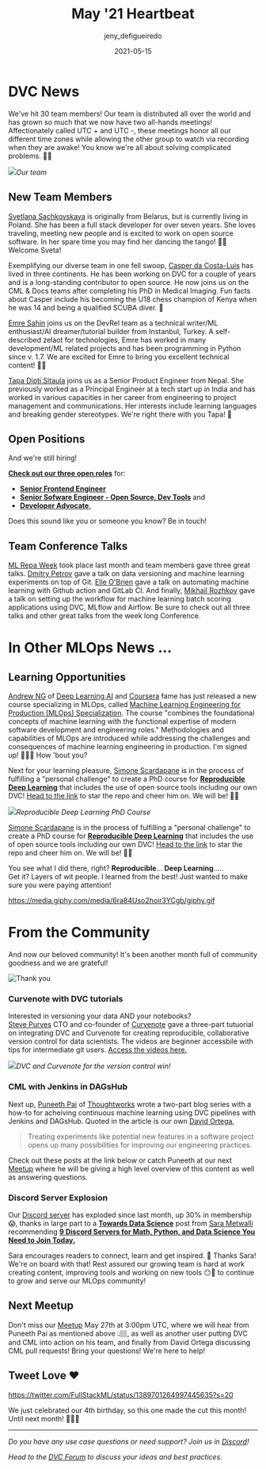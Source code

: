 ﻿---
title: May '21 Heartbeat
date: 2021-05-15
description: |
  Monthly updates are here! We've hit 30 team members! MLOps learning 
  opportunities, tutorials with integrations, conference videos, Discord 
  server growth, and more!
descriptionLong: |
  This month you will find:
  🚀 info on our growing team 
  📖 MLOps learning opportunities,
  🔃 tutorials with integrations, 
  🎥 conference videos from our team members, 
  💥 Discord server growth, and 
  more!
picture: 2021-05-15/may21cover.png
author: jeny_defigueiredo
commentsUrl: https://discuss.dvc.org/t/dvc-may-2021-heartbeat/
tags:
  - Heartbeat
  - DVC
  - CML
  - MLOps
  - ML Repa
  - Andrew Ng
  - DAGsHub
  - Curvenote
---

# DVC News

We've hit 30 team members! Our team is distributed all over the world and has
grown so much that we now have two all-hands meetings! Affectionately called
UTC + and UTC -, these meetings honor all our different time zones while
allowing the other group to watch via recording when they are awake! You know
we're all about solving complicated problems. 💪🏼

![](/uploads/images/2021-05-15/team-map.png)_Our team_

## New Team Members

[Svetlana Sachkovskaya](https://www.linkedin.com/in/svetlana-sachkovskaya/) is
originally from Belarus, but is currently living in Poland. She has been a full
stack developer for over seven years. She loves traveling, meeting new people
and is excited to work on open source software. In her spare time you may find
her dancing the tango! 💃🏻 Welcome Sveta!

Exemplifying our diverse team in one fell swoop,
[Casper da Costa-Luis](https://www.cdcl.ml) has lived in three continents. He
has been working on DVC for a couple of years and is a long-standing contributor
to open source. He now joins us on the CML & Docs teams after completing his PhD
in Medical Imaging. Fun facts about Casper include his becoming the U18 chess
champion of Kenya when he was 14 and being a qualified SCUBA diver. 🤿

[Emre Sahin](https://github.com/iesahin) joins us on the DevRel team as a
technical writer/ML enthusiast/AI dreamer/tutorial builder from Instanbul,
Turkey. A self-described zelaot for technologies, Emre has worked in many
development/ML related projects and has been programming in Python since v. 1.7.
We are excited for Emre to bring you excellent technical content! ✍🏼

[Tapa Dipti Sitaula](https://www.linkedin.com/in/tapa-dipti-sitaula/) joins us
as a Senior Product Engineer from Nepal. She previously worked as a Principal
Engineer at a tech start up in India and has worked in various capacities in her
career from engineering to project management and communications. Her interests
include learning languages and breaking gender stereotypes. We're right there
with you Tapa! 🚀

## Open Positions

And we're still hiring!

[**Check out our three open roles**](https://weworkremotely.com/company/iterative)
for:

- [**Senior Frontend Engineer**](https://weworkremotely.com/remote-jobs/iterative-senior-frontend-engineer)
- [**Senior Sofware Engineer - Open Source, Dev Tools**](https://weworkremotely.com/remote-jobs/iterative-senior-software-engineer-open-source-dev-tools-3)
  and
- [**Developer Advocate**.](https://weworkremotely.com/remote-jobs/iterative-developer-advocate)

Does this sound like you or someone you know? Be in touch!

## Team Conference Talks

[ML Repa Week](https://mlrepa.com/) took place last month and team members gave
three great talks. [Dmitry Petrov](https://twitter.com/FullStackML) gave a talk
on data versioning and machine learning experiments on top of Git.
[Elle O'Brien](https://www.linkedin.com/in/drelleobrien/) gave a talk on
automating machine learning with Github action and GitLab CI. And finally,
[Mikhail Rozhkov](https://www.linkedin.com/in/mnrozhkov/) gave a talk on setting
up the workflow for machine learning batch scoring applications using DVC,
MLflow and Airflow. Be sure to check out all three talks and other great talks
from the week long Conference.

<external-link
href="https://www.youtube.com/watch?v=OD2KiIOMeMw&list=PLlxErbAvYYLDRP6cHtVP76f2g5Yoh6c5R&index=2"
title="DVC: Data Versioning and ML Experiments on Top of Git"
description="Dmitry Petrov's talk at ML Repa Week on using DVC as an extension of Git for data versioning and machine learning experiments"
link="http://ml-repa.ru/en/"
image="/uploads/images/2021-05-15/dmitry-ml-repa-week.png"/>

<external-link
href="https://youtu.be/tOo98CtiDJg"
title="Automating Machine Learning with GitHub Actions & GitLab CI"
description="Elle O'Brien's conference talk about how to use GitHub actions or GitLab CI to provide automation for your machine learning projects"
link="http://ml-repa.ru/en"
image="/uploads/images/2021-05-15/elle-ml-repa-week.png"/>

<external-link
href="https://youtu.be/PYzvLc7o7u0"
title="Workflow & MLOps for Batch Scoring Applications with DVC, MLflow and Airflow"
description="Mikhail Rozhkov's talk on how to set up a workflow for batch scoring applications integrating DVC, MLflow and Airlow "
link="http://ml-repa.ru/en"
image="/uploads/images/2021-05-15/mikhail-ml-repa-week.png"/>

# In Other MLOps News ...

## Learning Opportunities

[Andrew NG](https://twitter.com/AndrewYNg) of
[Deep Learning AI](https://twitter.com/DeepLearningAI_) and
[Coursera](https://www.coursera.org/) fame has just released a new course
specializing in MLOps, called
[Machine Learning Engineering for Production (MLOps) Specialization](https://www.coursera.org/specializations/machine-learning-engineering-for-production-mlops?utm_campaign=20210423-mlep-1-program-email-mlep-launch&utm_medium=institutions&_hsmi=126760441&_hsenc=p2ANqtz-9wSUanrnpyWNavtaCEzBLVpDXwatEig_ahaksJQhZO6dKkLRykfOxRwkpAZiipxWej4xs1uQgrXl-JCgB0M-Ha_vCUvEqaswIVZQhNd-jUDsE8SJs&utm_source=deeplearning-ai).
The course "combines the foundational concepts of machine learning with the
functional expertise of modern software development and engineering roles."
Methodologies and capabilities of MLOps are introduced while addressing the
challenges and consequences of machine learning engineering in production. I'm
signed up! 🙋🏻‍♀️ How 'bout you?

<external-link
href="https://www.coursera.org/specializations/machine-learning-engineering-for-production-mlops?utm_campaign=20210423-mlep-1-program-email-mlep-launch&utm_medium=institutions&_hsmi=126760441&_hsenc=p2ANqtz-9wSUanrnpyWNavtaCEzBLVpDXwatEig_ahaksJQhZO6dKkLRykfOxRwkpAZiipxWej4xs1uQgrXl-JCgB0M-Ha_vCUvEqaswIVZQhNd-jUDsE8SJs&utm_source=deeplearning-ai"
title="Machine Learning Engineering for Production (MLOps) Specialization"
description="Andrew Ng's new course in Coursera providing the foundation to successful and efficient MLOps"
link="https://www.coursera.org/"
image="/uploads/images/2021-05-15/andrew-ng.png"/>

Next for your learning pleasure,
[Simone Scardapane](https://twitter.com/s_scardapane) is in the process of
fulfilling a "personal challenge" to create a PhD course for
[**Reproducible Deep Learning**](https://twitter.com/s_scardapane/status/1389240445788643329?s=20)
that includes the use of open source tools including our own DVC!
[Head to the link](https://github.com/sscardapane/reprodl2021) to star the repo
and cheer him on. We will be! 🙌🏼

![](/uploads/images/2021-05-15/reproducedl.png)_Reproducible Deep Learning PhD
Course_

[Simone Scardapane](https://twitter.com/s_scardapane) is in the process of
fulfilling a "personal challenge" to create a PhD course for
[**Reproducible Deep Learning**](https://twitter.com/s_scardapane/status/1389240445788643329?s=20)
that includes the use of open source tools including our own DVC!
[Head to the link](https://github.com/sscardapane/reprodl2021) to star the repo
and cheer him on. We will be! 🙌🏼

You see what I did there, right? **Reproducible**... **Deep Learning**.....  
Get it? Layers of wit people. I learned from the best! Just wanted to make sure
you were paying attention!

https://media.giphy.com/media/6ra84Uso2hoir3YCgb/giphy.gif

# From the Community

And now our beloved community! It's been another month full of community
goodness and we are grateful!

![Thank you](https://media.giphy.com/media/jmqWAjoxFCxJNHD2Kz/giphy.gif)

### Curvenote with DVC tutorials

Interested in versioning your data AND your notebooks?  
[Steve Purves](https://twitter.com/stevejpurves) CTO and co-founder of
[Curvenote](https://curvenote.com/) gave a three-part tutuorial on integrating
DVC and Curvenote for creating reproducible, collaborative version control for
data scientists. The videos are beginner accessbile with tips for intermediate
git users.
[Access the videos here.](https://www.youtube.com/watch?v=OnNVbIEIO7A)

![](/uploads/images/2021-05-15/curvenote-dvc-integration.jpeg)_DVC and Curvenote
for the version control win!_

### CML with Jenkins in DAGsHub

Next up, [Puneeth Pai](https://www.linkedin.com/in/puneeth-pai-b3b299a1/) of
[Thoughtworks](https://www.thoughtworks.com/) wrote a two-part blog series with
a how-to for acheiving continuous machine learning using DVC pipelines with
Jenkins and DAGsHub. Quoted in the article is our own
[David Ortega](https://github.com/DavidGOrtega),

> Treating experiments like potential new features in a software project opens
> up many possibilities for improving our engineering practices.

Check out these posts at the link below or catch Puneeth at our next
[Meetup](https://www.meetup.com/DVC-Community-Virtual-Meetups/events/278163666/)
where he will be giving a high level overview of this content as well as
answering questions.

<external-link
href="https://dagshub.com/blog/in-depth-tour-of-jenkinsfile/"
title="CML with Jenkins in DAGsHub"
description="The first of a two-part series on how to set up continuous machine learning using DVC pipelines with Jenkins and DAGsHub."
link="https://dagshub.com/"
image="/uploads/images/2021-05-15/puneeth-gears.png"/>

### Discord Server Explosion

Our [Discord server](https://discord.com/invite/dvwXA2N) has exploded since last
month, up 30% in membership 😱, thanks in large part to a
[**Towards Data Science**](https://towardsdatascience.com/) post from
[Sara Metwalli](https://www.linkedin.com/in/sara-a-metwalli/) recommending
[**9 Discord Servers for Math, Python, and Data Science You Need to Join Today.**](https://towardsdatascience.com/9-discord-servers-for-math-python-and-data-science-you-need-to-join-today-34214b93d6b8)

Sara encourages readers to connect, learn and get inspired. 🚀 Thanks Sara!
We're on board with that! Rest assured our growing team is hard at work creating
content, improving tools and working on new tools 😶🤗 to continue to grow and
serve our MLOps community!

## Next Meetup

Don't miss our
[Meetup](https://www.meetup.com/DVC-Community-Virtual-Meetups/events/277245660)
May 27th at 3:00pm UTC, where we will hear from Puneeth Pai as mentioned above
👆🏽, as well as another user putting DVC and CML into action on his team, and
finally from David Ortega discussing CML pull requests! Bring your questions!
We're here to help!

## Tweet Love ❤️

https://twitter.com/FullStackML/status/1389701264997445635?s=20

We just celebrated our 4th birthday, so this one made the cut this month! Until
next month! 🥳🍰🎉

---

_Do you have any use case questions or need support? Join us in
[Discord](https://discord.com/invite/dvwXA2N)!_

_Head to the [DVC Forum](https://discuss.dvc.org/) to discuss your ideas and
best practices._
